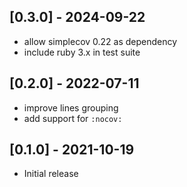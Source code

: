 ## [0.3.0] - 2024-09-22

- allow simplecov 0.22 as dependency
- include ruby 3.x in test suite

## [0.2.0] - 2022-07-11

- improve lines grouping
- add support for `:nocov:`

## [0.1.0] - 2021-10-19

- Initial release
